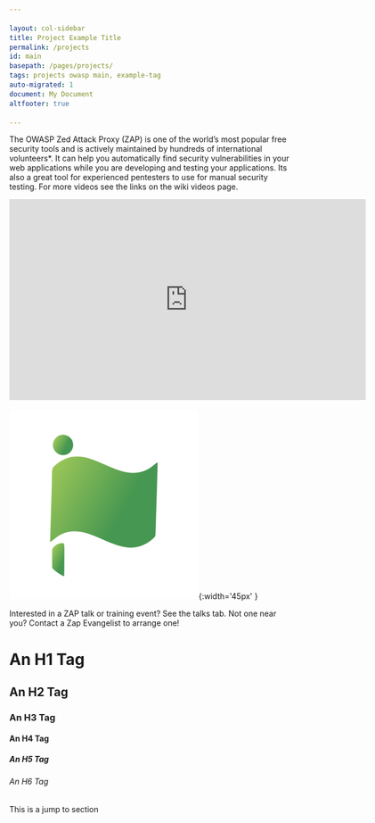 ```yaml
---

layout: col-sidebar
title: Project Example Title
permalink: /projects
id: main
basepath: /pages/projects/
tags: projects owasp main, example-tag
auto-migrated: 1
document: My Document
altfooter: true

---
```


<!-- Build 03 -->

The OWASP Zed Attack Proxy (ZAP) is one of the world’s most popular free security tools and is actively maintained by hundreds of international volunteers*. It can help you automatically find security vulnerabilities in your web applications while you are developing and testing your applications. Its also a great tool for experienced pentesters to use for manual security testing. 
For more videos see the links on the wiki videos page.

<iframe src="https://www.youtube.com/embed/ztfgip-UhWw?" allowfullscreen width="640" height="360" frameborder="0" allow="accelerometer; autoplay; encrypted-media; gyroscope; picture-in-picture;" ></iframe>

![Flagship Project](/assets/images/common/owasp_level_flagship_2.svg){:width='45px' }

Interested in a ZAP talk or training event? See the talks tab. Not one near you? Contact a Zap Evangelist to arrange one! 

<h1>An H1 Tag</h1>
<h2>An H2 Tag</h2>
<h3>An H3 Tag</h3>
<h4>An H4 Tag</h4>
<h5>An H5 Tag</h5>
<h6>An H6 Tag</h6>

<section id="jumpdiv">
This is a jump to section
</section>